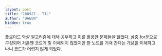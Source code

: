 ```yaml
---
layout: post
title: "200927 - TIL"
author: "DAEUN"
hidden: true
---
```


플로이드 와샬 알고리즘에 대해 공부하고 이를 활용한 문제들을 풀었다. 삼중 for문으로 구성되어 처음엔 코드가 잘 이해되지 않았지만 한 노드를 거쳐 간다는 개념을 이해하고 나니 코드가 어렵지 않게 되었다.